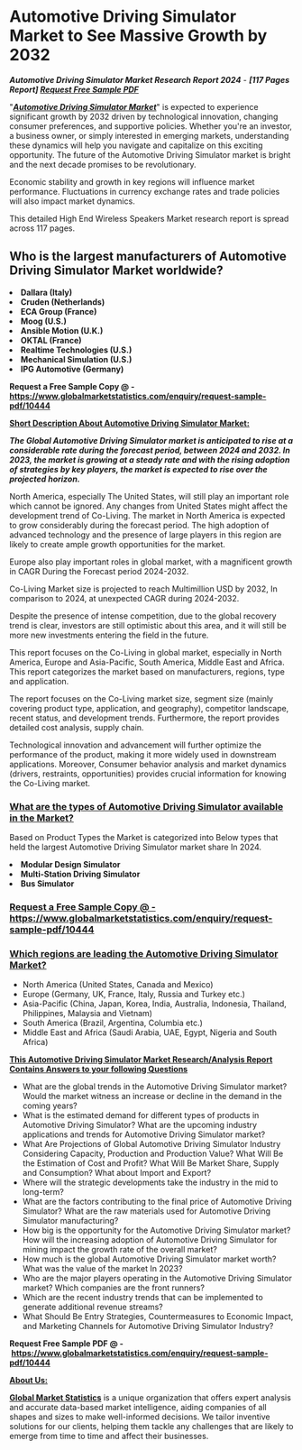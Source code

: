 <h1>Automotive Driving Simulator Market to See Massive Growth by 2032</h1><p><em><strong>Automotive Driving Simulator Market Research Report 2024</strong></em>&nbsp;-&nbsp;<em><strong>[117 Pages Report] </strong></em><em><strong><a href="https://www.globalmarketstatistics.com/enquiry/request-sample-pdf/10444">Request Free Sample PDF</a></strong></em></p><p>"<a style="font-style: italic; font-weight: bold;" href="https://www.globalmarketstatistics.com/market-reports/automotive-driving-simulator-market-10444">Automotive Driving Simulator Market</a>" is expected to experience significant growth by 2032 driven by technological innovation, changing consumer preferences, and supportive policies. Whether you're an investor, a business owner, or simply interested in emerging markets, understanding these dynamics will help you navigate and capitalize on this exciting opportunity. The future of the&nbsp;Automotive Driving Simulator market is bright and the next decade promises to be revolutionary.</p><p>Economic stability and growth in key regions will influence market performance. Fluctuations in currency exchange rates and trade policies will also impact market dynamics.</p><p>This detailed&nbsp;High End Wireless Speakers Market research report is spread across 117 pages.</p><h2><strong>Who is the largest manufacturers of Automotive Driving Simulator Market worldwide?</strong></h2><p><strong><li>Dallara (Italy)<li>Cruden (Netherlands)<li>ECA Group (France)<li>Moog (U.S.)<li>Ansible Motion (U.K.)<li>OKTAL (France)<li>Realtime Technologies (U.S.)<li>Mechanical Simulation (U.S.)<li>IPG Automotive (Germany)</strong></p><p><strong>Request a Free Sample Copy @ - <a href="https://www.globalmarketstatistics.com/enquiry/request-sample-pdf/10444">https://www.globalmarketstatistics.com/enquiry/request-sample-pdf/10444</a></strong></p><p><strong><u>Short Description About Automotive Driving Simulator Market:</u></strong></p><p><strong><em>The Global Automotive Driving Simulator market is anticipated to rise at a considerable rate during the forecast period, between 2024 and 2032. In 2023, the market is growing at a steady rate and with the rising adoption of strategies by key players, the market is expected to rise over the projected horizon.</em></strong></p><p>North America, especially The United States, will still play an important role which cannot be ignored. Any changes from United States might affect the development trend of Co-Living. The market in North America is expected to grow considerably during the forecast period. The high adoption of advanced technology and the presence of large players in this region are likely to create ample growth opportunities for the market.</p><p>Europe also play important roles in global market, with a magnificent growth in CAGR During the Forecast period 2024-2032.</p><p>Co-Living Market size is projected to reach Multimillion USD by 2032, In comparison to 2024, at unexpected CAGR during 2024-2032.</p><p>Despite the presence of intense competition, due to the global recovery trend is clear, investors are still optimistic about this area, and it will still be more new investments entering the field in the future.</p><p>This report focuses on the Co-Living in global market, especially in North America, Europe and Asia-Pacific, South America, Middle East and Africa. This report categorizes the market based on manufacturers, regions, type and application.</p><p>The report focuses on the Co-Living market size, segment size (mainly covering product type, application, and geography), competitor landscape, recent status, and development trends. Furthermore, the report provides detailed cost analysis, supply chain.</p><p>Technological innovation and advancement will further optimize the performance of the product, making it more widely used in downstream applications. Moreover, Consumer behavior analysis and market dynamics (drivers, restraints, opportunities) provides crucial information for knowing the Co-Living market.</p><h3 class="rank-math-question "><span style="text-decoration: underline;">What are the types of Automotive Driving Simulator available in the Market?</span></h3><p>Based on Product Types the Market is categorized into Below types that held the largest Automotive Driving Simulator market share In 2024.</p><p><strong><li>Modular Design Simulator<li>Multi-Station Driving Simulator<li>Bus Simulator</strong></p><h3 class="rank-math-question "><span style="text-decoration: underline;">Request a Free Sample Copy @ - <a href="https://www.globalmarketstatistics.com/enquiry/request-sample-pdf/10444">https://www.globalmarketstatistics.com/enquiry/request-sample-pdf/10444</a></span></h3><h3 class="rank-math-question "><span style="text-decoration: underline;">Which regions are leading the Automotive Driving Simulator Market?</span></h3><ul><li>North America (United States, Canada and Mexico)</li><li>Europe (Germany, UK, France, Italy, Russia and Turkey etc.)</li><li>Asia-Pacific (China, Japan, Korea, India, Australia, Indonesia, Thailand, Philippines, Malaysia and Vietnam)</li><li>South America (Brazil, Argentina, Columbia etc.)</li><li>Middle East and Africa (Saudi Arabia, UAE, Egypt, Nigeria and South Africa)</li></ul><p><strong><u>This Automotive Driving Simulator Market Research/Analysis Report Contains Answers to your following Questions</u></strong></p><ul><li>What are the global trends in the Automotive Driving Simulator market? Would the market witness an increase or decline in the demand in the coming years?</li><li>What is the estimated demand for different types of products in Automotive Driving Simulator? What are the upcoming industry applications and trends for Automotive Driving Simulator market?</li><li>What Are Projections of Global Automotive Driving Simulator Industry Considering Capacity, Production and Production Value? What Will Be the Estimation of Cost and Profit? What Will Be Market Share, Supply and Consumption? What about Import and Export?</li><li>Where will the strategic developments take the industry in the mid to long-term?</li><li>What are the factors contributing to the final price of Automotive Driving Simulator? What are the raw materials used for Automotive Driving Simulator manufacturing?</li><li>How big is the opportunity for the Automotive Driving Simulator market? How will the increasing adoption of Automotive Driving Simulator for mining impact the growth rate of the overall market?</li><li>How much is the global Automotive Driving Simulator market worth? What was the value of the market In 2023?</li><li>Who are the major players operating in the Automotive Driving Simulator market? Which companies are the front runners?</li><li>Which are the recent industry trends that can be implemented to generate additional revenue streams?</li><li>What Should Be Entry Strategies, Countermeasures to Economic Impact, and Marketing Channels for Automotive Driving Simulator Industry?</li></ul><p><strong>Request Free Sample PDF @ -&nbsp;<a href="https://www.globalmarketstatistics.com/enquiry/request-sample-pdf/10444">https://www.globalmarketstatistics.com/enquiry/request-sample-pdf/10444</a></strong></p><p><strong><u>About Us:</u></strong></p><p><strong><a href="https://www.globalmarketstatistics.com/">Global Market Statistics</a></strong> is a unique organization that offers expert analysis and accurate data-based market intelligence, aiding companies of all shapes and sizes to make well-informed decisions. We tailor inventive solutions for our clients, helping them tackle any challenges that are likely to emerge from time to time and affect their businesses.</p>
